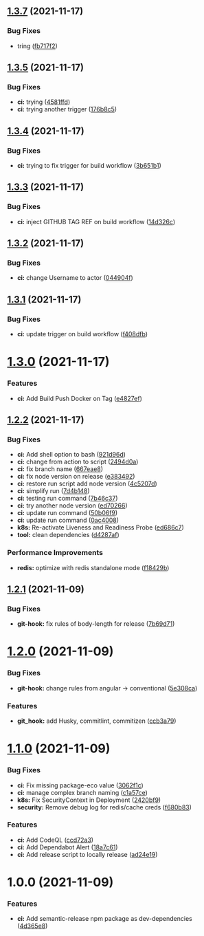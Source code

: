 ## [1.3.7](https://github.com/public-sysunicorns-info/websocket_example/compare/v1.3.6...v1.3.7) (2021-11-17)


### Bug Fixes

* tring ([fb717f2](https://github.com/public-sysunicorns-info/websocket_example/commit/fb717f2251f9bc7c090119b2dd6f16e6babb4ee3))

## [1.3.5](https://github.com/public-sysunicorns-info/websocket_example/compare/v1.3.4...v1.3.5) (2021-11-17)


### Bug Fixes

* **ci:** trying ([4581ffd](https://github.com/public-sysunicorns-info/websocket_example/commit/4581ffd94ad3a6c03970a65a5a233442f63881bf))
* **ci:** trying another trigger ([176b8c5](https://github.com/public-sysunicorns-info/websocket_example/commit/176b8c5dbf529bce13ef4264f62b0fec8c0c922d))

## [1.3.4](https://github.com/public-sysunicorns-info/websocket_example/compare/v1.3.3...v1.3.4) (2021-11-17)


### Bug Fixes

* **ci:** trying to fix trigger for build workflow ([3b651b1](https://github.com/public-sysunicorns-info/websocket_example/commit/3b651b18688eb60d0f976ec40656de9d3f0ff021))

## [1.3.3](https://github.com/public-sysunicorns-info/websocket_example/compare/v1.3.2...v1.3.3) (2021-11-17)


### Bug Fixes

* **ci:** inject GITHUB TAG REF on build workflow ([14d326c](https://github.com/public-sysunicorns-info/websocket_example/commit/14d326cc89b87bb7399e17baba2e8702b2f28123))

## [1.3.2](https://github.com/public-sysunicorns-info/websocket_example/compare/v1.3.1...v1.3.2) (2021-11-17)


### Bug Fixes

* **ci:** change Username to actor ([044904f](https://github.com/public-sysunicorns-info/websocket_example/commit/044904f7f51ca08add9ede7ff4293641a92db6b4))

## [1.3.1](https://github.com/public-sysunicorns-info/websocket_example/compare/v1.3.0...v1.3.1) (2021-11-17)


### Bug Fixes

* **ci:** update trigger on build workflow ([f408dfb](https://github.com/public-sysunicorns-info/websocket_example/commit/f408dfb3da3b945d2c958dc96ff0f1892f15e52d))

# [1.3.0](https://github.com/public-sysunicorns-info/websocket_example/compare/v1.2.2...v1.3.0) (2021-11-17)


### Features

* **ci:** Add Build  Push Docker on Tag ([e4827ef](https://github.com/public-sysunicorns-info/websocket_example/commit/e4827effbd4a3905ff69feec8424c3ada4e2b6dc))

## [1.2.2](https://github.com/public-sysunicorns-info/websocket_example/compare/v1.2.1...v1.2.2) (2021-11-17)


### Bug Fixes

* **ci:** Add shell option to bash ([921d96d](https://github.com/public-sysunicorns-info/websocket_example/commit/921d96de9107b3842648c389c5d0a98cd3fa4846))
* **ci:** change from action to script ([2494d0a](https://github.com/public-sysunicorns-info/websocket_example/commit/2494d0a6bb610f357bb6aa9275618b2137611d3d))
* **ci:** fix branch name ([667eae8](https://github.com/public-sysunicorns-info/websocket_example/commit/667eae89b825993b2f180e824d04055392c64deb))
* **ci:** fix node version on release ([e383492](https://github.com/public-sysunicorns-info/websocket_example/commit/e3834929a276fbec57d8bbc697f9061704cd9e65))
* **ci:** restore run script add node version ([4c5207d](https://github.com/public-sysunicorns-info/websocket_example/commit/4c5207d90b815a498b03d383b3f13b02efa5f9b8))
* **ci:** simplify run ([7d4b148](https://github.com/public-sysunicorns-info/websocket_example/commit/7d4b1482a87f8707b5ee2aa015fbee35f2b3f723))
* **ci:** testing run command ([7b46c37](https://github.com/public-sysunicorns-info/websocket_example/commit/7b46c37e15afb1e995b8b71724bd4bfd38130d51))
* **ci:** try another node version ([ed70266](https://github.com/public-sysunicorns-info/websocket_example/commit/ed702664be9be5b86e42618ef5543baf61c246e7))
* **ci:** update run command ([50b06f9](https://github.com/public-sysunicorns-info/websocket_example/commit/50b06f903e8b48122aa973c000dcf6a41af1bc79))
* **ci:** update run command ([0ac4008](https://github.com/public-sysunicorns-info/websocket_example/commit/0ac40088aa5f348cdf023a9820e9393e2b93c488))
* **k8s:** Re-activate Liveness and Readiness Probe ([ed686c7](https://github.com/public-sysunicorns-info/websocket_example/commit/ed686c7d42038f63454ac993a444e5226815b2d4))
* **tool:** clean dependencies ([d4287af](https://github.com/public-sysunicorns-info/websocket_example/commit/d4287af4b5fee181255963267d6f6d0803fe24e1))


### Performance Improvements

* **redis:** optimize with redis standalone mode ([f18429b](https://github.com/public-sysunicorns-info/websocket_example/commit/f18429b277c8ec214da465b0feb91b3a85537801))

## [1.2.1](https://github.com/public-sysunicorns-info/websocket_example/compare/v1.2.0...v1.2.1) (2021-11-09)


### Bug Fixes

* **git-hook:** fix rules of body-length for release ([7b69d71](https://github.com/public-sysunicorns-info/websocket_example/commit/7b69d717106f11c64ed506d074d879bb3444e1e7))

# [1.2.0](https://github.com/public-sysunicorns-info/websocket_example/compare/v1.1.0...v1.2.0) (2021-11-09)


### Bug Fixes

* **git-hook:** change rules from angular -> conventional ([5e308ca](https://github.com/public-sysunicorns-info/websocket_example/commit/5e308ca765009d1270da70937803dc1b5f6b84b4))


### Features

* **git_hook:** add Husky, commitlint, commitizen ([ccb3a79](https://github.com/public-sysunicorns-info/websocket_example/commit/ccb3a79ad253342cb85299d5fca9f109174a61b0))

# [1.1.0](https://github.com/public-sysunicorns-info/websocket_example/compare/v1.0.0...v1.1.0) (2021-11-09)


### Bug Fixes

* **ci:** Fix missing package-eco value ([3062f1c](https://github.com/public-sysunicorns-info/websocket_example/commit/3062f1ce6cecb439911ecb08ecbc3cc0238326de))
* **ci:** manage complex branch naming ([c1a57ce](https://github.com/public-sysunicorns-info/websocket_example/commit/c1a57ce41f45f1e94fe3ac2ab9309bbbfb16ebba))
* **k8s:** Fix SecurityContext in Deployment ([2420bf9](https://github.com/public-sysunicorns-info/websocket_example/commit/2420bf96fe42a41c49177c7982dbb22ffb18eb7d))
* **security:** Remove debug log for redis/cache creds ([f680b83](https://github.com/public-sysunicorns-info/websocket_example/commit/f680b8331fb739a43b4ee564ecc3384237093cfb))


### Features

* **ci:** Add CodeQL ([ccd72a3](https://github.com/public-sysunicorns-info/websocket_example/commit/ccd72a3f360938a99066da07b7c8cbc9496ee160))
* **ci:** Add Dependabot Alert ([18a7c61](https://github.com/public-sysunicorns-info/websocket_example/commit/18a7c61e2161f4efcc75a4b04d85bacdee03c672))
* **ci:** Add release script to locally release ([ad24e19](https://github.com/public-sysunicorns-info/websocket_example/commit/ad24e19c56e8bd43f7cd6cbd04f404b24a11ef54))

# 1.0.0 (2021-11-09)


### Features

* **ci:** Add semantic-release npm package as dev-dependencies ([4d365e8](https://github.com/public-sysunicorns-info/websocket_example/commit/4d365e8f8a078e7d3bde32d65df902e65823d19e))

